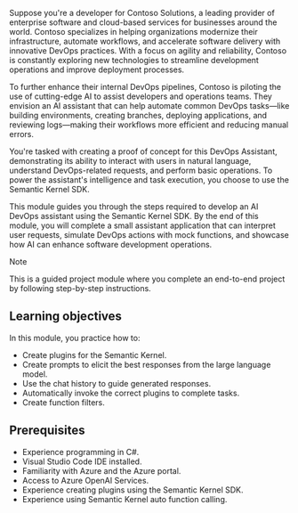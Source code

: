 Suppose you're a developer for Contoso Solutions, a leading provider of enterprise software and cloud-based services for businesses around the world. Contoso specializes in helping organizations modernize their infrastructure, automate workflows, and accelerate software delivery with innovative DevOps practices. With a focus on agility and reliability, Contoso is constantly exploring new technologies to streamline development operations and improve deployment processes.

To further enhance their internal DevOps pipelines, Contoso is piloting the use of cutting-edge AI to assist developers and operations teams. They envision an AI assistant that can help automate common DevOps tasks—like building environments, creating branches, deploying applications, and reviewing logs—making their workflows more efficient and reducing manual errors.

You're tasked with creating a proof of concept for this DevOps Assistant, demonstrating its ability to interact with users in natural language, understand DevOps-related requests, and perform basic operations. To power the assistant's intelligence and task execution, you choose to use the Semantic Kernel SDK.

This module guides you through the steps required to develop an AI DevOps assistant using the Semantic Kernel SDK. By the end of this module, you will complete a small assistant application that can interpret user requests, simulate DevOps actions with mock functions, and showcase how AI can enhance software development operations.

> [!NOTE] 
> This is a guided project module where you complete an end-to-end project by following step-by-step instructions.  

## Learning objectives

In this module, you practice how to: 

- Create plugins for the Semantic Kernel.
- Create prompts to elicit the best responses from the large language model.
- Use the chat history to guide generated responses.
- Automatically invoke the correct plugins to complete tasks.
- Create function filters.

## Prerequisites 

- Experience programming in C#.
- Visual Studio Code IDE installed.
- Familiarity with Azure and the Azure portal.
- Access to Azure OpenAI Services.
- Experience creating plugins using the Semantic Kernel SDK.
- Experience using Semantic Kernel auto function calling.